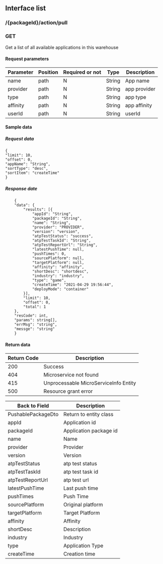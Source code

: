 ## Interface list

### /{packageId}/action/pull
### GET
Get a list of all available applications in this warehouse
#### Request parameters
|Parameter |Position | Required or not | Type |Description|
|-----|-----|----|------|-----|
|name | path |N| String | App name |
|provider | path |N| String | app provider |
|type | path |N| String | app type |
|affinity | path |N| String | app affinity |
|userId | path |N| String | userId|

#### Sample data
##### Request data
    {
    "limit": 10,
    "offset": 0,
    "appName": "String",
    "sortType": "desc",
    "sortItem": "createTime"
    }
##### Response date
        {
        "data": {
        	"results": [{
        		"appId": "String",
        		"packageId": "String",
        		"name": "String",
        		"provider": "PROVIDER",
        		"version": "version",
        		"atpTestStatus": "success",
        		"atpTestTaskId": "String",
        		"atpTestReportUrl": "String",
        		"latestPushTime": null,
        		"pushTimes": 0,
        		"sourcePlatform": null,
        		"targetPlatform": null,
        		"affinity": "affinity",
        		"shortDesc": "shortdesc",
        		"industry": "industry",
        		"type": "game",
        		"createTime": "2021-04-29 19:56:44",
        		"deployMode": "container"
        	}],
        	"limit": 10,
        	"offset": 0,
        	"total": 1
        },
    	"resCode": int,
    	"params": string[],
    	"errMsg": "string",
    	"messge": "string"
        }

#### Return data
|Return Code |Description|
|-----|-----|
|200 | Success |
|404 | Microservice not found |
|415 | Unprocessable MicroServiceInfo Entity |
|500 | Resource grant error |

|Back to Field |Description|
|-----|-----|
|PushablePackageDto | Return to entity class |
|appId | Application id |
|packageId | Application package id |
|name | Name |
|provider | Provider |
|version | Version |
|atpTestStatus | atp test status |
|atpTestTaskId | atp test task id |
|atpTestReportUrl | atp test url |
|latestPushTime | Last push time |
|pushTimes | Push Time |
|sourcePlatform | Original platform |
|targetPlatform | Target Platform |
|affinity | Affinity |
|shortDesc | Description |
|industry | Industry |
|type | Application Type |
|createTime | Creation time |